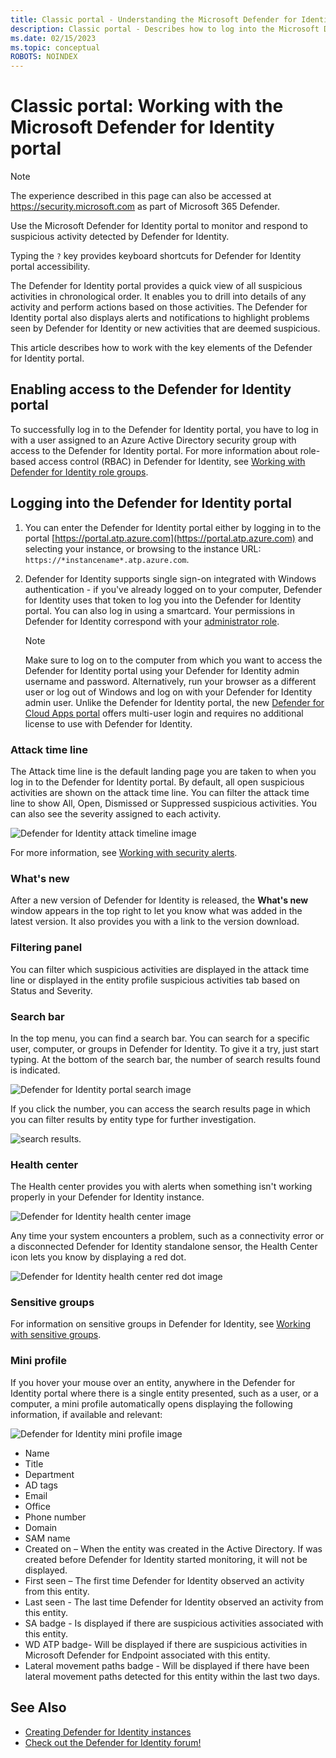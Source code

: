 ```yaml
---
title: Classic portal - Understanding the Microsoft Defender for Identity portal
description: Classic portal - Describes how to log into the Microsoft Defender for Identity portal and the components of the portal
ms.date: 02/15/2023
ms.topic: conceptual
ROBOTS: NOINDEX
---
```


# Classic portal: Working with the Microsoft Defender for Identity portal

> [!NOTE]
> The experience described in this page can also be accessed at <https://security.microsoft.com> as part of Microsoft 365 Defender.

Use the Microsoft Defender for Identity portal to monitor and respond to suspicious activity detected by Defender for Identity.

Typing the `?` key provides keyboard shortcuts for Defender for Identity portal accessibility.

The Defender for Identity portal provides a quick view of all suspicious activities in chronological order. It enables you to drill into details of any activity and perform actions based on those activities. The Defender for Identity portal also displays alerts and notifications to highlight problems seen by Defender for Identity or new activities that are deemed suspicious.

This article describes how to work with the key elements of the Defender for Identity portal.

## Enabling access to the Defender for Identity portal

To successfully log in to the Defender for Identity portal, you have to log in with a user assigned to an Azure Active Directory security group with access to the Defender for Identity portal.
For more information about role-based access control (RBAC) in Defender for Identity, see [Working with Defender for Identity role groups](deploy/role-groups.md).

## Logging into the Defender for Identity portal

1. You can enter the Defender for Identity portal either by logging in to the portal [https://portal.atp.azure.com](https://portal.atp.azure.com) and selecting your instance, or browsing to the instance URL: `https://*instancename*.atp.azure.com`.

1. Defender for Identity supports single sign-on integrated with Windows authentication - if you've already logged on to your computer, Defender for Identity uses that token to log you into the Defender for Identity portal. You can also log in using a smartcard. Your permissions in Defender for Identity correspond with your [administrator role](deploy/role-groups.md).

   > [!NOTE]
   > Make sure to log on to the computer from which you want to access the Defender for Identity portal using your Defender for Identity admin username and password. Alternatively, run your browser as a different user or log out of Windows and log on with your Defender for Identity admin user. Unlike the Defender for Identity portal, the new [Defender for Cloud Apps portal](https://portal.cloudappsecurity.com) offers multi-user login and requires no additional license to use with Defender for Identity.

### Attack time line

The Attack time line is the default landing page you are taken to when you log in to the Defender for Identity portal. By default, all open suspicious activities are shown on the attack time line. You can filter the attack time line to show All, Open, Dismissed or Suppressed suspicious activities. You can also see the severity assigned to each activity.

![Defender for Identity attack timeline image](media/sa-timeline.png)

For more information, see [Working with security alerts](/defender-for-identity/classic-working-with-suspicious-activities).

### What's new

After a new version of Defender for Identity is released, the **What's new** window appears in the top right to let you know what was added in the latest version. It also provides you with a link to the version download.

### Filtering panel

You can filter which suspicious activities are displayed in the attack time line or displayed in the entity profile suspicious activities tab based on Status and Severity.

<a name="search-bar"></a>

### Search bar

In the top menu, you can find a search bar. You can search for a specific user, computer, or groups in Defender for Identity. To give it a try, just start typing. At the bottom of the search bar, the number of search results found is indicated.

![Defender for Identity portal search image](media/workspace-portal-search.png)

If you click the number, you can access the search results page in which you can filter results by entity type for further investigation.

![search results.](media/search-results.png)

### Health center

The Health center provides you with alerts when something isn't working properly in your Defender for Identity instance.

![Defender for Identity health center image](media/health-issue.png)

Any time your system encounters a problem, such as a connectivity error or a disconnected Defender for Identity standalone sensor, the Health Center icon lets you know by displaying a red dot.

![Defender for Identity health center red dot image](media/health-bar.png)

### Sensitive groups

For information on sensitive groups in Defender for Identity, see [Working with sensitive groups](/defender-for-identity/classic-manage-sensitive-honeytoken-accounts).

### Mini profile

If you hover your mouse over an entity, anywhere in the Defender for Identity portal where there is a single entity presented, such as a user, or a computer, a mini profile automatically opens displaying the following information, if available and relevant:

![Defender for Identity mini profile image](media/mini-profile.png)

- Name
- Title
- Department
- AD tags
- Email
- Office
- Phone number
- Domain
- SAM name
- Created on – When the entity was created in the Active Directory. If was created before Defender for Identity started monitoring, it will not be displayed.
- First seen – The first time Defender for Identity observed an activity from this entity.
- Last seen - The last time Defender for Identity observed an activity from this entity.
- SA badge - Is displayed if there are suspicious activities associated with this entity.
- WD ATP badge- Will be displayed if there are suspicious activities in Microsoft Defender for Endpoint associated with this entity.
- Lateral movement paths badge - Will be displayed if there have been lateral movement paths detected for this entity within the last two days.

## See Also

- [Creating Defender for Identity instances](/defender-for-identity/classic-install-step1)
- [Check out the Defender for Identity forum!](<https://aka.ms/MDIcommunity>)
